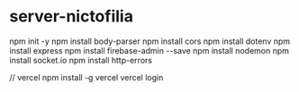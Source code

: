 # server-nictofilia
npm init -y
npm install body-parser
npm install cors
npm install dotenv
npm install express
npm install firebase-admin --save
npm install nodemon
npm install socket.io
npm install http-errors

// vercel
npm install -g vercel
vercel login